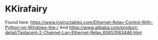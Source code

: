 # KKirafairy

Found here: https://www.instructables.com/Ethernet-Relay-Control-With-Python-on-Windows-the-/
 And https://www.alibaba.com/product-detail/Taidacent-2-Channel-Lan-Ethernet-Relay_60653563446.html
